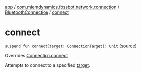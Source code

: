 [app](../../index.md) / [com.miemdynamics.fossbot.network.connection](../index.md) / [BluetoothConnection](index.md) / [connect](./connect.md)

# connect

`suspend fun connect(target: `[`ConnectionTarget`](../-connection-target.md)`): `[`Unit`](https://kotlinlang.org/api/latest/jvm/stdlib/kotlin/-unit/index.html) [(source)](https://github.com/binyot/fossbot/tree/master/app/src/main/java/com/miemdynamics/fossbot/network/connection/BluetoothConnection.kt#L18)

Overrides [Connection.connect](../-connection/connect.md)

Attempts to connect to a specified [target](../-connection/connect.md#com.miemdynamics.fossbot.network.connection.Connection$connect(com.miemdynamics.fossbot.network.connection.ConnectionTarget)/target).

